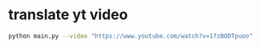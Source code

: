# translate yt video
```bash
python main.py --video "https://www.youtube.com/watch?v=17zBODTpuoo"
```